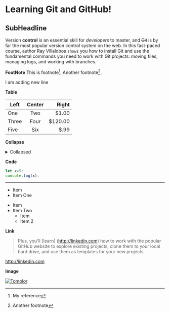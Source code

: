 Learning Git and GitHub!
========================
SubHeadline
-----------

Version **control** is an essential skill for _developers_ to master, and ~~Git~~ is by far the most popular version control system on the web. In this fast-paced course, author Ray Villalobos `shows` you how to install Git and use the fundamental commands you need to work with Git projects: moving files, managing logs, and working with branches.

**FootNote**
This is footnote[^1]. Another footnote[^2].

[^1]:My reference
[^2]:Another footnote

I am adding new line 

**Table**

| Left  | Center | Right   |
| ----- | :----: | ------: |
| One   |  Two   | $1.00   |
| Three | Four   | $120.00 |
| Five  | Six    | $.99    |

**Collapse**
<details>
<summary>Collapsed</summary>

#Header
This is the copy for the collapsed text.
</details>


**Code**
```js
let x=5:
console.log(x):
```

***
- Item
- Item One

* Item
* Item Two
   - Item
   - Item 2
 
 **Link**
 
> Plus, you'll [learn] (http://linkedin.com) how to work with the popular GitHub website to explore existing projects, clone them to your local hard drive, and use them as templates for your new projects.

http://linkedin.com

**Image**

[![Tomolor](http://pixelprowess.com/i/stargazers/tomolor.png)](http://raybo.org)
